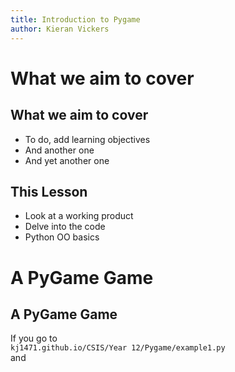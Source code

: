 ```yaml
---
title: Introduction to Pygame
author: Kieran Vickers
---
```


# What we aim to cover

## What we aim to cover
- To do, add learning objectives
- And another one
- And yet another one

## This Lesson
- Look at a working product
- Delve into the code
- Python OO basics

# A PyGame Game

## A PyGame Game
If you go to  
`kj1471.github.io/CSIS/Year 12/Pygame/example1.py`  
and